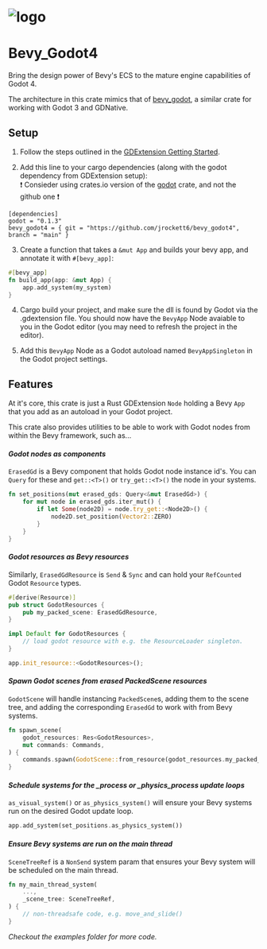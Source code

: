 # ![logo](logo_long.png)

# Bevy_Godot4

<!-- > **NOTICE**: This crate is currrently unmaintained, and due to changes in gdext's api it is pinned to an old version of gdext and only works with Godot 4.0 -->

Bring the design power of Bevy's ECS to the mature engine capabilities of Godot 4.

The architecture in this crate mimics that of [bevy_godot](https://github.com/rand0m-cloud/bevy_godot), a similar crate for working with Godot 3 and GDNative.

## Setup

1. Follow the steps outlined in the [GDExtension Getting Started](https://github.com/godot-rust/gdext#getting-started).

2. Add this line to your cargo dependencies (along with the godot dependency from GDExtension setup):  
❗ Consieder using crates.io version of the [godot](https://crates.io/crates/godot) crate, and not the github one ❗
```
[dependencies]
godot = "0.1.3"
bevy_godot4 = { git = "https://github.com/jrockett6/bevy_godot4", branch = "main" }
```
3. Create a function that takes a `&mut App` and builds your bevy app, and annotate it with `#[bevy_app]`:
```rust
#[bevy_app]
fn build_app(app: &mut App) {
    app.add_system(my_system)
}
```
4. Cargo build your project, and make sure the dll is found by Godot via the .gdextension file. You should now have the `BevyApp` Node avaiable to you in the Godot editor (you may need to refresh the project in the editor). 

5. Add this `BevyApp` Node as a Godot autoload named `BevyAppSingleton` in the Godot project settings.

## Features

At it's core, this crate is just a Rust GDExtension `Node` holding a Bevy `App` that you add as an autoload in your Godot project. 

This crate also provides utilities to be able to work with Godot nodes from within the Bevy framework, such as...

#### *Godot nodes as components*
`ErasedGd` is a Bevy component that holds Godot node instance id's. You can `Query` for these and `get::<T>()` or `try_get::<T>()`  the node in your systems.
```rust
fn set_positions(mut erased_gds: Query<&mut ErasedGd>) {
    for mut node in erased_gds.iter_mut() {
        if let Some(node2D) = node.try_get::<Node2D>() {
            node2D.set_position(Vector2::ZERO)
        }
    }
}
```

#### *Godot resources as Bevy resources*
Similarly, `ErasedGdResource` is `Send` & `Sync` and can hold your `RefCounted` Godot `Resource` types.
```rust
#[derive(Resource)]
pub struct GodotResources {
    pub my_packed_scene: ErasedGdResource,
}

impl Default for GodotResources {
    // load godot resource with e.g. the ResourceLoader singleton.
}

app.init_resource::<GodotResources>();
```

#### *Spawn Godot scenes from erased PackedScene resources*
`GodotScene` will handle instancing `PackedScene`s, adding them to the scene tree, and adding the corresponding `ErasedGd` to work with from Bevy systems.
```rust
fn spawn_scene(
    godot_resources: Res<GodotResources>,
    mut commands: Commands,
) {
    commands.spawn(GodotScene::from_resource(godot_resources.my_packed_scene.clone()));
}
```

#### *Schedule systems for the _process or _physics_process update loops*
`as_visual_system()` or `as_physics_system()` will ensure your Bevy systems run on the desired Godot update loop.
``` rust
app.add_system(set_positions.as_physics_system())
```

#### *Ensure Bevy systems are run on the main thread*
`SceneTreeRef` is a `NonSend` system param that ensures your Bevy system will be scheduled on the main thread.
```rust
fn my_main_thread_system(
    ...,
    _scene_tree: SceneTreeRef,
) {
    // non-threadsafe code, e.g. move_and_slide()
}
```

*Checkout the examples folder for more code.*








